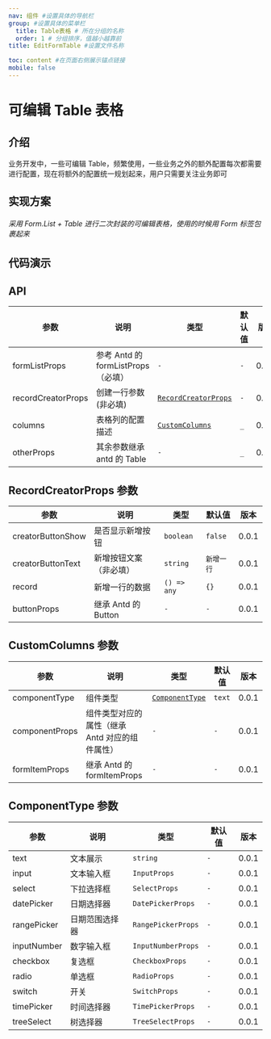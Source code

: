 ```yaml
---
nav: 组件 #设置具体的导航栏
group: #设置具体的菜单栏
  title: Table表格 # 所在分组的名称
  order: 1 # 分组排序，值越小越靠前
title: EditFormTable #设置文件名称

toc: content #在页面右侧展示锚点链接
mobile: false
---
```


# 可编辑 Table 表格

## 介绍

业务开发中，一些可编辑 Table，频繁使用，一些业务之外的额外配置每次都需要进行配置，现在将额外的配置统一规划起来，用户只需要关注业务即可

## 实现方案

###### 采用 Form.List + Table 进行二次封装的可编辑表格，使用的时候用 Form 标签包裹起来

## 代码演示

<code src="./demo/editFormTable" ></code>

## API

| 参数               | 说明                               | 类型                                             | 默认值 | 版本  |
| ------------------ | ---------------------------------- | ------------------------------------------------ | ------ | ----- |
| formListProps      | 参考 Antd 的 formListProps（必填）   | `-`                                               | `-`    | 0.0.1 |
| recordCreatorProps | 创建一行参数(非必填)                  | [`RecordCreatorProps`](#recordcreatorprops-参数)  | `-`    | 0.0.1 |
| columns            | 表格列的配置描述                      | [`CustomColumns`](#customcolumns-参数)            | `_`    | 0.0.1 |
| otherProps         | 其余参数继承 antd 的 Table            | `-`                                              | `_`    | 0.0.1 |

## RecordCreatorProps 参数

| 参数              | 说明                   | 类型        | 默认值     | 版本  |
| ----------------- | ---------------------- | ------------ | ---------- | ----- |
| creatorButtonShow | 是否显示新增按钮          | `boolean`    | `false`    | 0.0.1 |
| creatorButtonText | 新增按钮文案（非必填）     | `string`     | `新增一行`   | 0.0.1 |
| record            | 新增一行的数据            | `() => any`  | `{}`       | 0.0.1 |
| buttonProps       | 继承 Antd 的 Button     | `-`           | `-`        | 0.0.1 |

## CustomColumns 参数

| 参数           | 说明                                           | 类型                              | 默认值 | 版本  |
| -------------- | ---------------------------------------------- | --------------------------------- | ------ | ----- |
| componentType  | 组件类型                                        | [`ComponentType`](#componenttype)  | `text` | 0.0.1 |
| componentProps | 组件类型对应的属性（继承 Antd 对应的组件属性）        | `-`                               | `-`    | 0.0.1 |
| formItemProps  | 继承 Antd 的 formItemProps                      | `-`                               | `-`    | 0.0.1 |

## ComponentType 参数

| 参数        | 说明                | 类型                 | 默认值   | 版本  |
| ----------- | ------------------- | -------------------- | -------- | ----- |
| text        | 文本展示             | `string`             | `-`       | 0.0.1 |
| input       | 文本输入框           | `InputProps`          | `-`      | 0.0.1 |
| select      | 下拉选择框           | `SelectProps`         | `-`      | 0.0.1 |
| datePicker  | 日期选择器           | `DatePickerProps`     | `-`      | 0.0.1 |
| rangePicker | 日期范围选择器        | `RangePickerProps`    | `-`      | 0.0.1 |
| inputNumber | 数字输入框           | `InputNumberProps`    | `-`      | 0.0.1 |
| checkbox    | 复选框               | `CheckboxProps`      | `-`      | 0.0.1 |
| radio       | 单选框               | `RadioProps`         | `-`      | 0.0.1 |
| switch      | 开关                | `SwitchProps`         | `-`      | 0.0.1 |
| timePicker  | 时间选择器           | `TimePickerProps`     | `-`      | 0.0.1 |
| treeSelect  | 树选择器             | `TreeSelectProps`     | `-`      | 0.0.1 |
